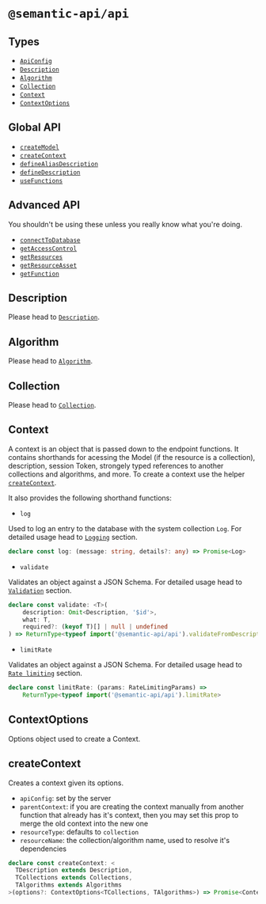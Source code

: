 # `@semantic-api/api`

## Types

- [`ApiConfig`](/api/api-config)
- [`Description`](/api/description)
- [`Algorithm`](/api/algorithm)
- [`Collection`](/api/collection)
- [`Context`](/api/context)
- [`ContextOptions`](/api/context-options)

## Global API

- [`createModel`]()
- [`createContext`]()
- [`defineAliasDescription`]()
- [`defineDescription`]()
- [`useFunctions`]()

## Advanced API

You shouldn't be using these unless you really know what you're doing.

- [`connectToDatabase`]()
- [`getAccessControl`]()
- [`getResources`]()
- [`getResourceAsset`]()
- [`getFunction`]()

## Description

Please head to [`Description`](/api/description).

## Algorithm

Please head to [`Algorithm`](/api/algorithm).

## Collection

Please head to [`Collection`](/api/collection).

## Context

A context is an object that is passed down to the endpoint functions. It contains shorthands for acessing the Model (if the resource is a collection), description, session Token, strongely typed references to another collections and algorithms, and more. To create a context use the helper [`createContext`](#create-context).


It also provides the following shorthand functions:

- `log`

Used to log an entry to the database with the system collection `Log`.
For detailed usage head to [`Logging`](/guide/logging) section.

```ts
declare const log: (message: string, details?: any) => Promise<Log>
```

- `validate`

Validates an object against a JSON Schema.
For detailed usage head to [`Validation`](/guide/validation) section.

```ts
declare const validate: <T>(
    description: Omit<Description, '$id'>,
    what: T,
    required?: (keyof T)[] | null | undefined
) => ReturnType<typeof import('@semantic-api/api').validateFromDescription>
```

- `limitRate`

Validates an object against a JSON Schema.
For detailed usage head to [`Rate limiting`](/guide/rate-limiting) section.

```ts
declare const limitRate: (params: RateLimitingParams) =>
    ReturnType<typeof import('@semantic-api/api').limitRate>
```

## ContextOptions

Options object used to create a Context.


## createContext

Creates a context given its options.

- `apiConfig`: set by the server
- `parentContext`: if you are creating the context manually from another function that already has it's context, then you may set this prop to merge the old context into the new one
- `resourceType`: defaults to `collection`
- `resourceName`: the collection/algorithm name, used to resolve it's dependencies

```ts
declare const createContext: <
  TDescription extends Description,
  TCollections extends Collections,
  TAlgorithms extends Algorithms
>(options?: ContextOptions<TCollections, TAlgorithms>) => Promise<Context<TDescription, TCollections, TAlgorithms>>
```
